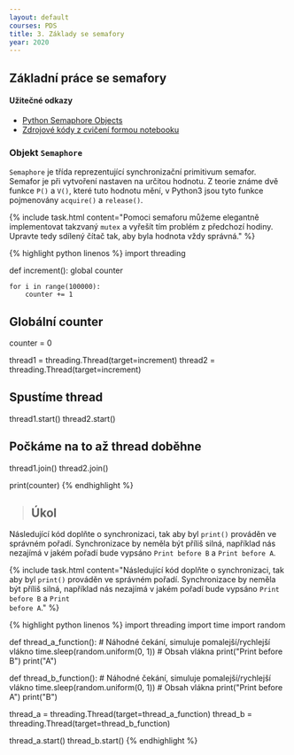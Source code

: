 ```yaml
---
layout: default
courses: PDS
title: 3. Základy se semafory
year: 2020
---
```



## Základní práce se semafory

#### Užitečné odkazy
* [Python Semaphore Objects](https://docs.python.org/3/library/threading.html#semaphore-objects)
* [Zdrojové kódy z cvičení formou notebooku](/assets/files/2020/lecture02.ipynb)

### Objekt `Semaphore`
`Semaphore` je třída reprezentující synchronizační primitivum semafor. Semafor je při vytvoření nastaven na určitou hodnotu. Z teorie známe dvě funkce `P()` a `V()`, které tuto hodnotu mění, v Python3 jsou tyto funkce pojmenovány `acquire()` a `release()`.

{% include task.html content="Pomoci semaforu můžeme elegantně implementovat takzvaný <code>mutex</code> a vyřešít tím problém z předchozí hodiny. Upravte tedy sdílený čítač tak, aby byla hodnota vždy správná." %}

{% highlight python linenos %}
import threading

def increment():
    global counter

    for i in range(100000):
        counter += 1

## Globální counter        
counter = 0    

thread1 = threading.Thread(target=increment)
thread2 = threading.Thread(target=increment)

## Spustíme thread
thread1.start()
thread2.start()

## Počkáme na to až thread doběhne
thread1.join()
thread2.join()

print(counter)
{% endhighlight %}

> ## Úkol
Následující kód doplňte o synchronizaci, tak aby byl `print()` prováděn ve správném pořadí. Synchronizace by neměla být příliš silná, například nás nezajímá v jakém pořadí bude vypsáno `Print before B` a `Print before A`.

{% include task.html content="Následující kód doplňte o synchronizaci, tak aby byl <code>print()</code> prováděn ve správném pořadí. Synchronizace by neměla být příliš silná, například nás nezajímá v jakém pořadí bude vypsáno <code>Print before B</code> a <code>Print before A</code>." %}

{% highlight python linenos %}
import threading
import time
import random

def thread_a_function():
    # Náhodné čekání, simuluje pomalejší/rychlejší vlákno
    time.sleep(random.uniform(0, 1))
    # Obsah vlákna
    print("Print before B")
    print("A")

def thread_b_function():
    # Náhodné čekání, simuluje pomalejší/rychlejší vlákno
    time.sleep(random.uniform(0, 1))
    # Obsah vlákna
    print("Print before A")
    print("B")


thread_a = threading.Thread(target=thread_a_function)
thread_b = threading.Thread(target=thread_b_function)

thread_a.start()
thread_b.start()
{% endhighlight %}
